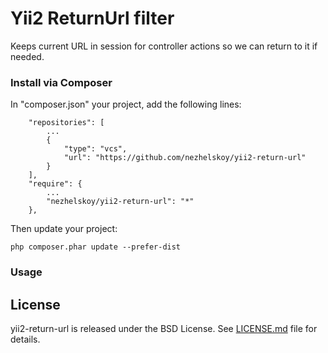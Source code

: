# Yii2 ReturnUrl filter

Keeps current URL in session for controller actions so we can return to it if needed.

### Install via Composer

In "composer.json" your project, add the following lines:

~~~
    "repositories": [
        ...
        {
            "type": "vcs",
            "url": "https://github.com/nezhelskoy/yii2-return-url"
        }
    ],
    "require": {
        ...
        "nezhelskoy/yii2-return-url": "*"
    },
~~~

Then update your project:

~~~
php composer.phar update --prefer-dist
~~~

### Usage

## License

yii2-return-url is released under the BSD License. See [LICENSE.md](https://github.com/nezhelskoy/yii2-return-url/blob/master/LICENSE.md) file for
details.

